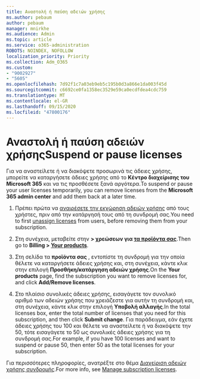 ```yaml
---
title: Αναστολή ή παύση αδειών χρήσης
ms.author: pebaum
author: pebaum
manager: mnirkhe
ms.audience: Admin
ms.topic: article
ms.service: o365-administration
ROBOTS: NOINDEX, NOFOLLOW
localization_priority: Priority
ms.collection: Adm_O365
ms.custom:
- "9002927"
- "5605"
ms.openlocfilehash: 7d92f1c7a03eb9eb5c195b0d3a866e1da003f45d
ms.sourcegitcommit: c6692ce0fa1358ec3529e59ca0ecdfdea4cdc759
ms.translationtype: MT
ms.contentlocale: el-GR
ms.lasthandoff: 09/15/2020
ms.locfileid: "47800176"
---
```

# <a name="suspend-or-pause-licenses"></a><span data-ttu-id="3c436-102">Αναστολή ή παύση αδειών χρήσης</span><span class="sxs-lookup"><span data-stu-id="3c436-102">Suspend or pause licenses</span></span>

<span data-ttu-id="3c436-103">Για να αναστείλετε ή να διακόψετε προσωρινά τις άδειες χρήσης, μπορείτε να καταργήσετε άδειες χρήσης από το **Κέντρο διαχείρισης του Microsoft 365** και να τις προσθέσετε ξανά αργότερα.</span><span class="sxs-lookup"><span data-stu-id="3c436-103">To suspend or pause your user licenses temporarily, you can remove licenses from the **Microsoft 365 admin center** and add them back at a later time.</span></span>

1. <span data-ttu-id="3c436-104">Πρέπει πρώτα να [αναιρέσετε την εκχώρηση αδειών χρήσης](https://docs.microsoft.com/microsoft-365/admin/manage/remove-licenses-from-users?view=o365-worldwide) από τους χρήστες, πριν από την κατάργησή τους από τη συνδρομή σας.</span><span class="sxs-lookup"><span data-stu-id="3c436-104">You need to first [unassign licenses](https://docs.microsoft.com/microsoft-365/admin/manage/remove-licenses-from-users?view=o365-worldwide) from users, before removing them from your subscription.</span></span>

2. <span data-ttu-id="3c436-105">Στη συνέχεια, μεταβείτε στην **> χρεώσεων για [τα προϊόντα σας](https://go.microsoft.com/fwlink/p/?linkid=842054)**.</span><span class="sxs-lookup"><span data-stu-id="3c436-105">Then go to **Billing > [Your products](https://go.microsoft.com/fwlink/p/?linkid=842054)**.</span></span>

3. <span data-ttu-id="3c436-106">Στη σελίδα τα **προϊόντα σας** , εντοπίστε τη συνδρομή για την οποία θέλετε να καταργήσετε άδειες χρήσης και, στη συνέχεια, κάντε κλικ στην επιλογή **Προσθήκη/κατάργηση αδειών χρήσης**.</span><span class="sxs-lookup"><span data-stu-id="3c436-106">On the **Your products** page, find the subscription you want to remove licenses for, and click **Add/Remove licenses**.</span></span>

4. <span data-ttu-id="3c436-107">Στο πλαίσιο συνολικές άδειες χρήσης, εισαγάγετε τον συνολικό αριθμό των αδειών χρήσης που χρειάζεστε για αυτήν τη συνδρομή και, στη συνέχεια, κάντε κλικ στην επιλογή **Υποβολή αλλαγής**.</span><span class="sxs-lookup"><span data-stu-id="3c436-107">In the total licenses box, enter the total number of licenses that you need for this subscription, and then click **Submit change**.</span></span> <span data-ttu-id="3c436-108">Για παράδειγμα, εάν έχετε άδειες χρήσης του 100 και θέλετε να αναστείλετε ή να διακόψετε την 50, τότε εισαγάγετε το 50 ως συνολικές άδειες χρήσης για τη συνδρομή σας.</span><span class="sxs-lookup"><span data-stu-id="3c436-108">For example, if you have 100 licenses and want to suspend or pause 50, then enter 50 as the total licenses for your subscription.</span></span>

<span data-ttu-id="3c436-109">Για περισσότερες πληροφορίες, ανατρέξτε στο θέμα [Διαχείριση αδειών χρήσης συνδρομής](https://docs.microsoft.com/microsoft-365/commerce/licenses/buy-licenses?view=o365-worldwide).</span><span class="sxs-lookup"><span data-stu-id="3c436-109">For more info, see [Manage subscription licenses](https://docs.microsoft.com/microsoft-365/commerce/licenses/buy-licenses?view=o365-worldwide).</span></span>
